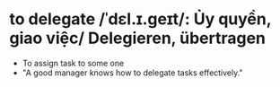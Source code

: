
 # to delegate  /ˈdɛl.ɪ.ɡeɪt/: Ủy quyền, giao việc/ Delegieren, übertragen
 - To assign task to some one
 - "A good manager knows how to delegate tasks effectively."
